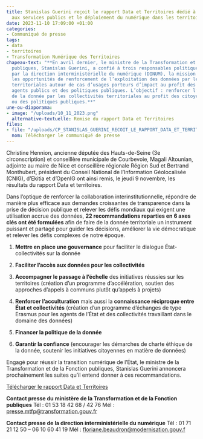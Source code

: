 ```yaml
---
title: Stanislas Guerini reçoit le rapport Data et Territoires dédié à renforcer l’accès
  aux services publics et le déploiement du numérique dans les territoires
date: 2023-11-10 17:09:00 +01:00
categories:
- Communiqué de presse
tags:
- data
- territoires
- Transformation Numérique des Territoires
chapeau-text: "**En avril dernier, le ministre de la Transformation et de la Fonction
  publiques, Stanislas Guerini, a confié à trois responsables politiques, appuyés
  par la direction interministérielle du numérique (DINUM), la mission d’identifier
  les opportunités de renforcement de l’exploitation des données par les collectivités
  territoriales autour de cas d’usages porteurs d’impact au profit des citoyens, des
  agents publics et des politiques publiques. L’objectif : renforcer l’utilisation
  de la donnée par les collectivités territoriales au profit des citoyens, des agents
  ou des politiques publiques.**"
une-ou-diaporama:
- image: "/uploads/10_11_2023.png"
  alternative-textuelle: Remise du rapport Data et Territoires
files:
- file: "/uploads/CP_STANISLAS_GUERINI_RECOIT_LE_RAPPORT_DATA_ET_TERRITOIRES.pdf"
  nom: Télécharger le communiqué de presse
---
```


Christine Hennion, ancienne députée des Hauts-de-Seine (3e circonscription) et conseillère municipale de Courbevoie, Magali Altounian, adjointe au maire de Nice et conseillère régionale Région Sud et Bertrand Monthubert, président du Conseil National de l’Information Géolocalisée (CNIG), d’Ekitia et d’OpenIG ont ainsi remis, le jeudi 9 novembre, les résultats du rapport Data et territoires. 

Dans l’optique de renforcer la collaboration interinstitutionnelle, répondre de manière plus efficace aux demandes croissantes de transparence dans la prise de décision publique et relever les défis mondiaux qui exigent une utilisation accrue des données, **22 recommandations reparties en 6 axes clés ont été formulées** afin de faire de la donnée territoriale un instrument puissant et partagé pour guider les décisions, améliorer la vie démocratique et relever les défis complexes de notre époque.
 
1. **Mettre en place une gouvernance** pour faciliter le dialogue État-collectivités sur la donnée 

2. **Faciliter l’accès aux données pour les collectivités** 

3. **Accompagner le passage à l’échelle** des initiatives réussies sur les territoires (création d’un programme d’accélération, soutien des approches d’appels à communs plutôt qu’appels à projets) 

4. **Renforcer l’acculturation** mais aussi la **connaissance réciproque entre État et collectivités** (création d’un programme d’échanges de type Erasmus pour les agents de l’État et des collectivités travaillant dans le domaine des données)

5. **Financer la politique de la donnée**

6. **Garantir la confiance** (encourager les démarches de charte éthique de la donnée, soutenir les initiatives citoyennes en matière de données) 

Engagé pour réussir la transition numérique de l’État, le ministre de la Transformation et de la Fonction publiques, Stanislas Guerini annoncera prochainement les suites qu’il entend donner à ces recommandations. 

[Télécharger le rapport Data et Territoires](https://www.transformation.gouv.fr/files/ressource/Rapport_Mission_Data_Territoires.pdf)

**Contact presse du ministère de la Transformation et de la Fonction publiques**
Tél : 01 53 18 42 68 / 42 76
Mél : presse.mtfp@transformation.gouv.fr

**Contact presse de la direction interministérielle du numérique**
Tél : 01 71 21 12 50 – 06 10 60 41 19
Mél : floriane.beaudron@modernisation.gouv.f

